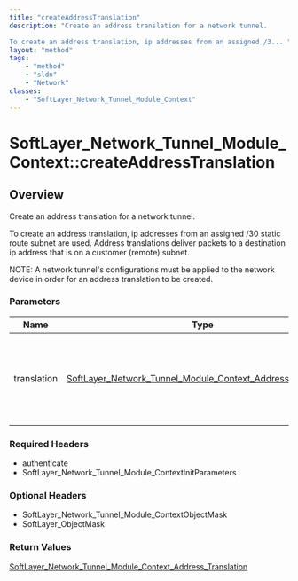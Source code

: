 ```yaml
---
title: "createAddressTranslation"
description: "Create an address translation for a network tunnel. 

To create an address translation, ip addresses from an assigned /3... "
layout: "method"
tags:
    - "method"
    - "sldn"
    - "Network"
classes:
    - "SoftLayer_Network_Tunnel_Module_Context"
---
```

# SoftLayer_Network_Tunnel_Module_Context::createAddressTranslation
## Overview 
Create an address translation for a network tunnel. 

To create an address translation, ip addresses from an assigned /30 static route subnet are used.  Address translations deliver packets to a destination ip address that is on a customer (remote) subnet. 

NOTE:  A network tunnel's configurations must be applied to the network device in order for an address translation to be created. 

### Parameters 
|Name | Type | Description |
| --- | --- | --- |
|translation| <a href='/reference/datatypes/SoftLayer_Network_Tunnel_Module_Context_Address_Translation'>SoftLayer_Network_Tunnel_Module_Context_Address_Translation </a>| The address translation to create for an IPSec network tunnel.|


### Required Headers
* authenticate
* SoftLayer_Network_Tunnel_Module_ContextInitParameters

### Optional Headers
* SoftLayer_Network_Tunnel_Module_ContextObjectMask
* SoftLayer_ObjectMask

### Return Values
<a href='/reference/datatypes/SoftLayer_Network_Tunnel_Module_Context_Address_Translation'>SoftLayer_Network_Tunnel_Module_Context_Address_Translation </a>

